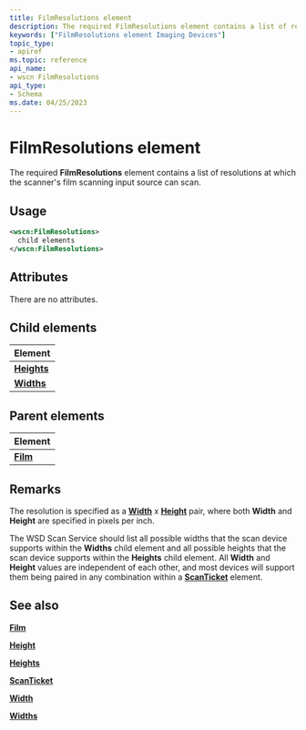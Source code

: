 ```yaml
---
title: FilmResolutions element
description: The required FilmResolutions element contains a list of resolutions at which the scanner's film scanning input source can scan.
keywords: ["FilmResolutions element Imaging Devices"]
topic_type:
- apiref
ms.topic: reference
api_name:
- wscn FilmResolutions
api_type:
- Schema
ms.date: 04/25/2023
---
```


# FilmResolutions element

The required **FilmResolutions** element contains a list of resolutions at which the scanner's film scanning input source can scan.

## Usage

```xml
<wscn:FilmResolutions>
  child elements
</wscn:FilmResolutions>
```

## Attributes

There are no attributes.

## Child elements

| Element |
|--|
| [**Heights**](heights.md) |
| [**Widths**](widths.md) |

## Parent elements

| Element |
|--|
| [**Film**](film.md) |

## Remarks

The resolution is specified as a [**Width**](width.md) x [**Height**](height.md) pair, where both **Width** and **Height** are specified in pixels per inch.

The WSD Scan Service should list all possible widths that the scan device supports within the **Widths** child element and all possible heights that the scan device supports within the **Heights** child element. All **Width** and **Height** values are independent of each other, and most devices will support them being paired in any combination within a [**ScanTicket**](scanticket.md) element.

## See also

[**Film**](film.md)

[**Height**](height.md)

[**Heights**](heights.md)

[**ScanTicket**](scanticket.md)

[**Width**](width.md)

[**Widths**](widths.md)
